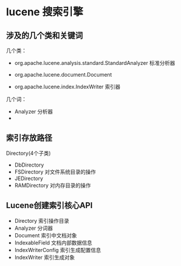 # lucene 搜索引擎

## 涉及的几个类和关键词

几个类：

+ org.apache.lucene.analysis.standard.StandardAnalyzer 标准分析器

+ org.apache.lucene.document.Document

+ org.apache.lucene.index.IndexWriter 索引器


几个词：

- Analyzer 分析器
- 

## 索引存放路径

Directory(4个子类)
* DbDirectory 
* FSDirectory  对文件系统目录的操作
* JEDirectory
* RAMDirectory  对内存目录的操作

## Lucene创建索引核心API
- Directory  索引操作目录
- Analyzer   分词器
- Document 索引中文档对象
- IndexableField 文档内部数据信息
- IndexWriterConfig 索引生成配置信息
- IndexWriter  索引生成对象
